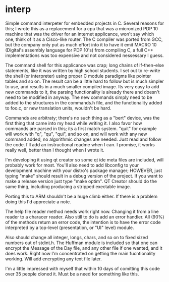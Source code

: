 # interp
Simple command interpeter for embedded projects in C. Several reasons for this; I wrote this as a replacement for a cpu that was a micronized PDP 10 machine that was the driver for an internet applicance, won't say which one, think of it as a Cisco-like router. The C compiler was ported from GCC, but the company only put as much effort into it to have it emit MACRO 10 (Digital's assembly language for PDP 10's) from compiling C, a full C++ implementations was too expensive and not considered nessessary I guess.

The command shell for this applicance was crap; long chains of if-then-else statements, like it was written by high school students. I set out to re-write the shell (or interpreter) using proper C module paradigms like pointer tables and so on. The result can be a little hard to follow but is much simpler to use, and results in a much smaller compiled image. Its very easy to add new commands to it, the parsing functionality is already there and doesn't need to be modified in anyway. The new commands simply need to be added to the structures in the commands.h file, and the functionality added to foo.c, or new translation units, wouldn't be hard.

Commands are arbitraty; there's no such thing as a "bert" device, was the first thing that came into my head while writing it. I also favor how commands are parsed in this; its a first match system. "quit" for example will work with "q", "qu", "qui", and so on, and will work with any new command added, no algorithmic changes are needed. Just read and follow the code. I'll add an instructional readme when I can. I promise, it works really well, better than I thought when I wrote it.

I'm developing it using qt creator so some qt ide meta files are included, will probably work for most. You'll also need to add libconfig to your development machine with your distro's package manager; HOWEVER, just typing "make" should result in a debug version of the project. If you want to make a release version just type "make optim". QT Creator should do the same thing, including producing a stripped exectable image.

Porting this to ARM shouldn't be a huge climb either. If there is a problem doing this I'd appreciate a note.


The help file reader method needs work right now. Changing it from a line reader to a characer reader. Also still to do is add an error handler. All (90%) of the methods return an error code, the intention is to have the error code interpreted by a top-level (presentation, or "UI" level) module.

Also should change all integer, longs, chars, and so on to fixed sized numbers out of stdint.h. The Huffman module is included so that one can encrypt the Message of the Day file, and any other file if one wanted, and it does work. Right now I'm concentrated on getting the main fucntionality working. Will add encrypting any text file later.

I'm a little impressed with myself that within 10 days of comitting this code over 35 people cloned it. Must be a need for something like this.
